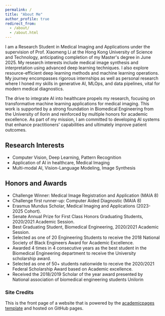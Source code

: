 ```yaml
---
permalink: /
title: "About Me"
author_profile: true
redirect_from: 
  - /about/
  - /about.html
---
```

I am a Research Student in Medical Imaging and Applications under the supervision of Prof. Xiaomeng Li at the Hong Kong University of Science and Technology, anticipating completion of my Master's degree in June 2025. 
My research interests include medical image synthesis and interpretation using advanced deep learning techniques. I also explore resource-efficient deep learning methods and machine learning operations. 
My journey encompasses rigorous internships as well as personal research where I honed my skills in generative AI, MLOps, and data pipelines, vital for modern medical diagnostics.

The drive to integrate AI into healthcare propels my research, focusing on transformative machine learning applications for medical imaging. This work is supported by a strong foundation in Biomedical Engineering from the University of Ilorin and reinforced by multiple honors for academic excellence. As part of my mission, I am committed to developing AI systems that enhance practitioners' capabilities and ultimately improve patient outcomes.

## Research Interests
- Computer Vision, Deep Learning, Pattern Recognition 
- Application of AI in healthcare, Medical Imaging
- Multi-modal AI, Vision-Language Modeling, Image Synthesis 


## Honors and Awards
- Challenge Winner: Medical Image Registration and Application (MAIA 8)
- Challenge first runner-up: Computer Aided Diagnostic (MAIA 8)
- Erasmus Mundus Scholar, Medical Imaging and Applications (2023-2025 Cohort).
- Senate Annual Prize for First Class Honors Graduating Students, 2020/2021 Academic Session.
- Best Graduating Student, Biomedical Engineering, 2020/2021 Academic Session.
- Selected as one of 20 Engineering Students to receive the 2018 National Society of Black Engineers Award for Academic Excellence.
- Awarded 4 times in 4 consecutive years as the best student in the Biomedical Engineering department to receive the University scholarship award.
- Selected as one of 50+ students nationwide to receive the 2020/2021 Federal Scholarship Award based on Academic excellence.
- Received the 2018/2019 Scholar of the year award presented by National association of biomedical engineering students Unilorin
  
### Site Credits
This is the front page of a website that is powered by the [academicpages template](https://github.com/academicpages/academicpages.github.io) and hosted on GitHub pages. 
